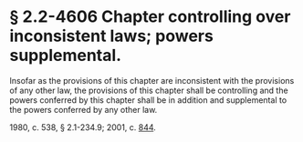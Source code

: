 # § 2.2-4606 Chapter controlling over inconsistent laws; powers supplemental.

<p>Insofar as the provisions of this chapter are inconsistent with the provisions of any other law, the provisions of this chapter shall be controlling and the powers conferred by this chapter shall be in addition and supplemental to the powers conferred by any other law.</p><p>1980, c. 538, § 2.1-234.9; 2001, c. <a href='http://lis.virginia.gov/cgi-bin/legp604.exe?011+ful+CHAP0844'>844</a>.</p>